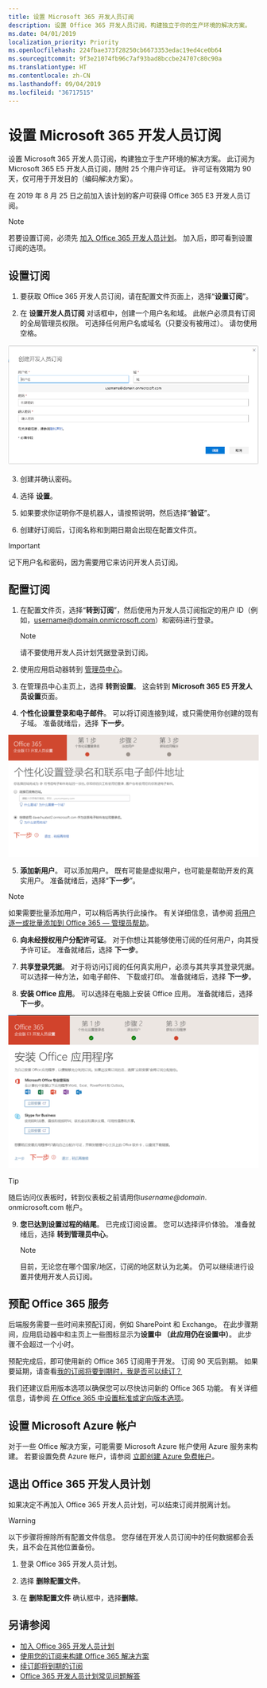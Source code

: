 ```yaml
---
title: 设置 Microsoft 365 开发人员订阅
description: 设置 Office 365 开发人员订阅，构建独立于你的生产环境的解决方案。
ms.date: 04/01/2019
localization_priority: Priority
ms.openlocfilehash: 224fbae373f28250cb6673353edac19ed4ce0b64
ms.sourcegitcommit: 9f3e21074fb96c7af93bad8bccbe24707c80c90a
ms.translationtype: HT
ms.contentlocale: zh-CN
ms.lasthandoff: 09/04/2019
ms.locfileid: "36717515"
---
```

# <a name="set-up-a-microsoft-365-developer-subscription"></a>设置 Microsoft 365 开发人员订阅 

设置 Microsoft 365 开发人员订阅，构建独立于生产环境的解决方案。 此订阅为 Microsoft 365 E5 开发人员订阅，随附 25 个用户许可证。 许可证有效期为 90 天，仅可用于开发目的（编码解决方案）。 

在 2019 年 8 月 25 日之前加入该计划的客户可获得 Office 365 E3 开发人员订阅。

> [!NOTE] 
> 若要设置订阅，必须先 [加入 Office 365 开发人员计划](office-365-developer-program.md)。 加入后，即可看到设置订阅的选项。

## <a name="set-up-your-subscription"></a>设置订阅

1. 要获取 Office 365 开发人员订阅，请在配置文件页面上，选择“**设置订阅**”。

2. 在 **设置开发人员订阅** 对话框中，创建一个用户名和域。 此帐户必须具有订阅的全局管理员权限。 可选择任何用户名或域名（只要没有被用过）。 请勿使用空格。

  ![设置订阅表单](images/5-set-up-form.png)

3. 创建并确认密码。

4. 选择 **设置**。

5. 如果要求你证明你不是机器人，请按照说明，然后选择“**验证**”。

6. 创建好订阅后，订阅名称和到期日期会出现在配置文件页。

  > [!IMPORTANT]
  > 记下用户名和密码，因为需要用它来访问开发人员订阅。

## <a name="configure-the-subscription"></a>配置订阅

1. 在配置文件页，选择“**转到订阅**”，然后使用为开发人员订阅指定的用户 ID（例如，username@domain.onmicrosoft.com）和密码进行登录。

   > [!NOTE] 
   > 请不要使用开发人员计划凭据登录到订阅。

2. 使用应用启动器转到 [管理员中心](https://admin.microsoft.com/AdminPortal/Home#/homepage)。

3. 在管理员中心主页上，选择 **转到设置**。 这会转到 **Microsoft 365 E5 开发人员设置**页面。

4. **个性化设置登录和电子邮件**。 可以将订阅连接到域，或只需使用你创建的现有子域。 准备就绪后，选择 **下一步**。

  ![个性化设置登录和电子邮件页面](images/8a-set-up-personalize.png)

5. **添加新用户**。 可以添加用户。 既有可能是虚拟用户，也可能是帮助开发的真实用户。 准备就绪后，选择“**下一步**”。
    
  > [!NOTE]
  > 如果需要批量添加用户，可以稍后再执行此操作。 有关详细信息，请参阅 [将用户逐一或批量添加到 Office 365 — 管理员帮助](https://support.office.com/article/add-users-individually-or-in-bulk-to-office-365-admin-help-1970f7d6-03b5-442f-b385-5880b9c256ec)。

6. **向未经授权用户分配许可证**。 对于你想让其能够使用订阅的任何用户，向其授予许可证。 准备就绪后，选择 **下一步**。

7. **共享登录凭据**。 对于将访问订阅的任何真实用户，必须与其共享其登录凭据。 可以选择一种方法，如电子邮件、 下载或打印。 准备就绪后，选择 **下一步**。

8. **安装 Office 应用**。 可以选择在电脑上安装 Office 应用。 准备就绪后，选择 **下一步**。

  ![安装 Office 应用](images/11-install-office-apps.png)

   > [!TIP] 
   > 随后访问仪表板时，转到仪表板之前请用你*username@domain*. onmicrosoft.com 帐户。

9. **您已达到设置过程的结尾**。 已完成订阅设置。 您可以选择评价体验。 准备就绪后，选择 **转到管理员中心**。
    
   > [!NOTE] 
   > 目前，无论您在哪个国家/地区，订阅的地区默认为北美。 仍可以继续进行设置并使用开发人员订阅。

## <a name="provision-office-365-services"></a>预配 Office 365 服务

后端服务需要一些时间来预配订阅，例如 SharePoint 和 Exchange。 在此步骤期间，应用启动器中和主页上一些图标显示为**设置中 （此应用仍在设置中）**。 此步骤不会超过一个小时。

预配完成后，即可使用新的 Office 365 订阅用于开发。 订阅 90 天后到期。 如果要延期，请查看[我的订阅将要到期时，我是否可以续订？](office-365-developer-program-faq.md#renew-subscription)

我们还建议启用版本选项以确保您可以尽快访问新的 Office 365 功能。 有关详细信息，请参阅 [在 Office 365 中设置标准或定向版本选项](https://support.office.com/article/set-up-the-standard-or-targeted-release-options-in-office-365-3b3adfa4-1777-4ff0-b606-fb8732101f47)。

## <a name="set-up-a-microsoft-azure-account"></a>设置 Microsoft Azure 帐户

对于一些 Office 解决方案，可能需要 Microsoft Azure 帐户使用 Azure 服务来构建。 若要设置免费 Azure 帐户，请参阅 [立即创建 Azure 免费帐户](https://azure.microsoft.com/free/)。

## <a name="leave-the-office-365-developer-program"></a>退出 Office 365 开发人员计划

如果决定不再加入 Office 365 开发人员计划，可以结束订阅并脱离计划。

  > [!WARNING]
  > 以下步骤将擦除所有配置文件信息。 您存储在开发人员订阅中的任何数据都会丢失，且不会在其他位置备份。

1. 登录 Office 365 开发人员计划。

2. 选择 **删除配置文件**。

3. 在 **删除配置文件** 确认框中，选择**删除**。

## <a name="see-also"></a>另请参阅

- [加入 Office 365 开发人员计划](office-365-developer-program.md)
- [使用您的订阅来构建 Office 365 解决方案](build-office-365-solutions.md)
- [续订即将到期的订阅](subscription-expiration-and-renewal.md)
- [Office 365 开发人员计划常见问题解答](office-365-developer-program-faq.md)
